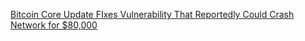 [Bitcoin Core Update FIxes Vulnerability That Reportedly Could Crash Network for $80,000](https://cointelegraph.com/news/bitcoin-core-update-fixes-vulnerability-that-reportedly-could-crash-network-for-80-000)